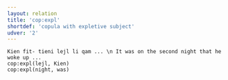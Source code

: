```yaml
---
layout: relation
title: 'cop:expl'
shortdef: 'copula with expletive subject'
udver: '2'
---
```


~~~ sdparse
Kien fit- tieni lejl li qam ... \n It was on the second night that he woke up ...
cop:expl(lejl, Kien)
cop:expl(night, was)
~~~
<!-- Interlanguage links updated Po 11. listopadu 2024, 20:10:42 CET -->
